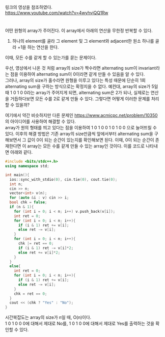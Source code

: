 링크의 영상을 참조하였다.\
https://www.youtube.com/watch?v=4wyhvjQQ1Rw
# 
어떤 원형의 array가 주어진다. 이 array에서 아래의 연산을 무한정 반복할 수 있다.

1. 하나의 element를 골라 그 element 및 그 element와 adjacent한 원소 하나를 골라 +1을 하는 연산을 한다.

이때, 모든 수를 같게 할 수 있는가를 묻는 문제이다.

우선, 영상에서 나온 것 처럼 array의 size가 짝수라면 alternating sum이 invariant라는 점을 이용하여 alternating sum이 0이라면 같게 만들 수 있음을 알 수 있다.\
그러나, array의 size가 홀수라면 원형을 이루고 있다는 특성 때문에 단순히 1회 alternating sum을 구하는 방식으로는 확정지을 수 없다. 예컨대, array의 size가 5일 때 1 0 1 0 0라는 array가 주어지게 되면,
alternating sum은 2가 되나, 실제로는 연산을 거듭하다보면 모든 수를 2로 같게 만들 수 있다. 그렇다면 어떻게 이러한 문제를 처리할 수 있을까?

여기에서 약간 비슷하지만 다른 문제인 https://www.acmicpc.net/problem/10350 의 아이디어를 사용하여 해결할 수 있다.\
array가 원의 형태를 띄고 있다는 점을 이용하여 1 0 1 0 0 1 0 1 0 0 으로 늘어뜨릴 수 있다. 이후의 해결 방법은 기존 array의 size만큼씩 앞에서부터 alternating sum을 구해보면서 그 값이 0이 되는 순간이 있는지를 확인해보면 된다.
이때, 0이 되는 순간이 존재한다면 이 array는 모든 수를 같게 만들 수 있는 array인 것이다. 이를 코드로 나타내면 아래와 같다.

```cpp
#include <bits/stdc++.h>
using namespace std;

int main(){
  ios::sync_with_stdio(0), cin.tie(0), cout.tie(0);
  int n;
  cin >> n;
  vector<int> v(n);
  for (auto &i : v) cin >> i;
  bool chk = false;
  if (n & 1){
    for (int i = 0; i < n; i++) v.push_back(v[i]);
    int ret = 0;
    for (int i = 0; i < n; i++){
      if (i & 1) ret += v[i];
      else ret -= v[i];
    }
    for (int i = 0; i < n; i++){
      chk |= ret == 0;
      if (i & 1) ret -= v[i]*2;
      else ret += v[i]*2;
    }
  }
  else{
    int ret = 0;
    for (int i = 0; i < n; i++){
      if (i & 1) ret += v[i];
      else ret -= v[i];
    }
    chk = ret == 0;
  }
  cout << (chk ? "Yes" : "No");
}
```
시간복잡도는 array의 size가 n일 때, O(n)이다.\
1 0 1 0 0 0에 대해서 제대로 No를, 1 0 1 0 0에 대해서 제대로 Yes를 출력하는 것을 확인할 수 있다.
